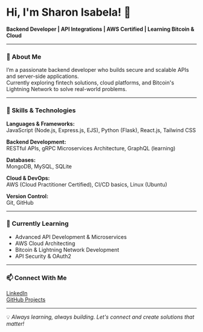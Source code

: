 # Hi, I'm Sharon Isabela! 👋

**Backend Developer | API Integrations | AWS Certified | Learning Bitcoin & Cloud**

---

### 🚀 About Me
I’m a passionate backend developer who builds secure and scalable APIs and server-side applications.  
Currently exploring fintech solutions, cloud platforms, and Bitcoin's Lightning Network to solve real-world problems.

---


### 🔧 Skills & Technologies
**Languages & Frameworks:**  
JavaScript (Node.js, Express.js, EJS), Python (Flask), React.js, Tailwind CSS

**Backend Development:**  
RESTful APIs, gRPC Microservices Architecture, GraphQL (learning)

**Databases:**  
MongoDB, MySQL, SQLite

**Cloud & DevOps:**  
AWS (Cloud Practitioner Certified), CI/CD basics, Linux (Ubuntu)

**Version Control:**  
Git, GitHub

---

### 🌱 Currently Learning
- Advanced API Development & Microservices
- AWS Cloud Architecting
- Bitcoin & Lightning Network Development
- API Security & OAuth2

---
### 📫 Connect With Me
[LinkedIn](https://www.linkedin.com/in/sharon-isabellah/)  
[GitHub Projects](https://github.com/isabell-ah?tab=repositories)  

---


💡 *Always learning, always building. Let's connect and create solutions that matter!* 
